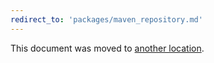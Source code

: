 ```yaml
---
redirect_to: 'packages/maven_repository.md'
---
```


This document was moved to [another location](packages/maven_repository.md).
